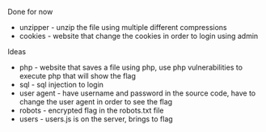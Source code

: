 Done for now
- unzipper - unzip the file using multiple different compressions
- cookies - website that change the cookies in order to login using admin

Ideas
- php - website that saves a file using php, use php vulnerabilities to execute php that will show the flag
- sql - sql injection to login
- user agent - have username and password in the source code, have to change the user agent in order to see the flag
- robots - encrypted flag in the robots.txt file
- users - users.js is on the server, brings to flag
